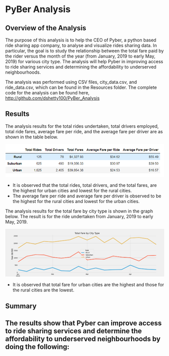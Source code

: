 # PyBer Analysis


## Overview of the Analysis

The purpose of this analysis is to help the CEO of Pyber, a python based ride sharing app company, to analyse and visualize 
rides sharing data. In particular, the goal is to study the relationship between the total fare paid by the rider versus the 
month of the year (from January, 2019 to early May, 2019) for various city type. The analysis will help Pyber in improving 
access to ride sharing services and determining the affordability to underserved neighbourhoods.

The analysis was performed using CSV files, city_data.csv, and ride_data.csv, which can be found in the Resources folder. 
The complete code for the analysis can be found here, http://github.com/dshetty100/PyBer_Analysis



## Results
The analysis results for the total rides undertaken, total drivers employed, total ride fares, average fare per ride, and the average fare per driver 
are as shown in the table below.

![Figure1](/Images/Ride_Summary.PNG)

- It is observed that the total rides, total drivers, and the total fares, are the highest for urban cities and lowest for the rural cities.
- The average fare per ride and average fare per driver is observed to be the highest for the rural cities and lowest for the urban cities. 

The analysis results for the total fare by city type is shown in the graph below. The result is for the ride undertaken from January, 2019 to early May, 2019.

![Figure1](/analysis/PyBer_fare_summary.png)

- It is observed that total fare for urban cities are the highest and those for the rural cities are the lowest. 

## Summary

The results show that Pyber can improve access to ride sharing services and determine the affordability to underserved neighbourhoods by doing the following:
 - 
